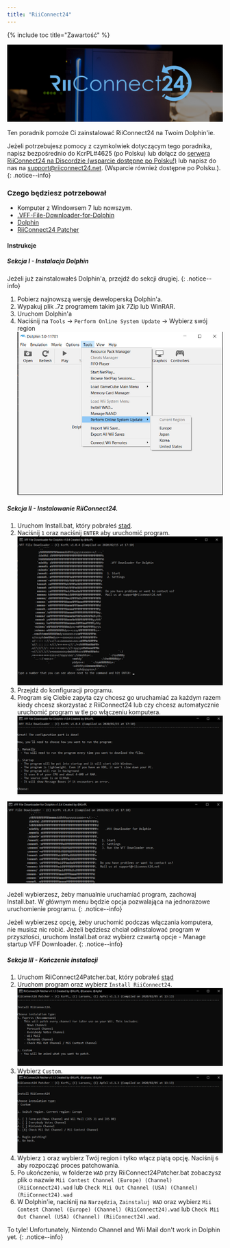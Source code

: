 ```yaml
---
title: "RiiConnect24"
---
```


{% include toc title="Zawartość" %}

![Logo RiiConnect24](/images/WiiRC24Logo.jpg)

Ten poradnik pomoże Ci zainstalować RiiConnect24 na Twoim Dolphin'ie.

Jeżeli potrzebujesz pomocy z czymkolwiek dotyczącym tego poradnika, napisz bezpośrednio do KcrPL#4625 (po Polsku) lub dołącz do [serwera RiiConnect24 na Discordzie (wsparcie dostępne po Polsku!)](https://discord.gg/b4Y7jfD) lub napisz do nas na [support@riiconnect24.net](mailto:support@riiconnect24.net). (Wsparcie również dostępne po Polsku.).
{: .notice--info}

### Czego będziesz potrzebował
* Komputer z Windowsem 7 lub nowszym.
* [.VFF-File-Downloader-for-Dolphin](https://github.com/RiiConnect24/.VFF-File-Downloader-for-Dolphin/releases)
* [Dolphin](https://dolphin-emu.org/download/)
* [RiiConnect24 Patcher](https://github.com/RiiConnect24/RiiConnect24-Patcher/releases)

#### Instrukcje

##### Sekcja I - Instalacja Dolphin

Jeżeli już zainstalowałeś Dolphin'a, przejdź do sekcji drugiej.
{: .notice--info}

1. Pobierz najnowszą wersję deweloperską Dolphin'a.
2. Wypakuj plik .7z programem takim jak 7Zip lub WinRAR.
3. Uruchom Dolphin'a
4. Naciśnij na `Tools` -> `Perform Online System Update` -> Wybierz swój region ![Perform Online System Update](/images/Dolphin_RC24/1.jpg)

##### Sekcja II - Instalowanie RiiConnect24.

1. Uruchom Install.bat, który pobrałeś [stąd](https://github.com/RiiConnect24/.VFF-File-Downloader-for-Dolphin/releases).
2. Naciśnij `1` oraz naciśnij `ENTER` aby uruchomić program. ![Główne menu](/images/Dolphin_RC24/2.jpg)
3. Przejdź do konfiguracji programu.
4. Program się Ciebie zapyta czy chcesz go uruchamiać za każdym razem kiedy chcesz skorzystać z RiiConnect24 lub czy chcesz automatycznie uruchomić program w tle po włączeniu komputera. ![Wybierz jak uruchomić program](/images/Dolphin_RC24/3.jpg)

![Uruchom jeden raz](/images/Dolphin_RC24/4.jpg)

Jeżeli wybierzesz, żeby manualnie uruchamiać program, zachowaj Install.bat. W głównym menu będzie opcja pozwalająca na jednorazowe uruchomienie programu.
{: .notice--info}

Jeżeli wybierzesz opcję, żeby uruchomić podczas włączania komputera, nie musisz nic robić. Jeżeli będziesz chciał odinstalować program w przyszłości, uruchom Install.bat oraz wybierz czwartą opcje - Manage startup VFF Downloader.
{: .notice--info}

##### Sekcja III - Kończenie instalacji

1. Uruchom RiiConnect24Patcher.bat, który pobrałeś [stąd](https://github.com/RiiConnect24/RiiConnect24-Patcher/releases)
2. Uruchom program oraz wybierz `Install RiiConnect24`. ![Wybierz "Custom"](/images/Dolphin_RC24/5.jpg)
3. Wybierz `Custom`. ![Wybierz "Check Mii Out Channel"](/images/Dolphin_RC24/6.jpg)
4. Wybierz `1` oraz wybierz Twój region i tylko włącz piątą opcję. Naciśnij `6` aby rozpocząć proces patchowania.
5. Po ukończeniu, w folderze `WAD` przy RiiConnect24Patcher.bat zobaczysz plik o nazwie `Mii Contest Channel (Europe) (Channel) (RiiConnect24).wad` lub `Check Mii Out Channel (USA) (Channel) (RiiConnect24).wad`
6. W Dolphin'ie, naciśnij na `Narzędzia`, `Zainstaluj WAD` oraz wybierz `Mii Contest Channel (Europe) (Channel) (RiiConnect24).wad` lub `Check Mii Out Channel (USA) (Channel) (RiiConnect24).wad`.

To tyle! Unfortunately, Nintendo Channel and Wii Mail don't work in Dolphin yet.
{: .notice--info}
